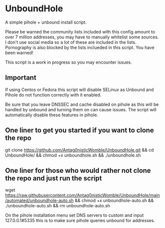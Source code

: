 # UnboundHole #

A simple pihole + unbound install script.

Please be warned the community lists included with this config amount to over 7 million addresses, you may have to manually whitelist some sources. 
I don't use social media so a lot of these are included in the lists. Pornography is also blocked by the lists inclueded in this script. You have been warned!

This script is a work in progress so you may encounter issues.

## Important ##
If using Centos or Fedora this script will disable SELinux as Unbound and Pihole do not function correctly with it enabled.

Be sure that you leave DNSSEC and cache disabled on pihole as this will be handled by unbound and turning them on can cause issues.
The script will automatically disable these features in pihole.

## One liner to get you started if you want to clone the repo ##
git clone https://github.com/Antag0nisticWomble/UnboundHole.git && cd UnboundHole/ && chmod +x unboundhole.sh && ./unboundhole.sh

## One liner for those who would rather not clone the repo and just run the script ##
wget https://raw.githubusercontent.com/Antag0nisticWomble/UnboundHole/main/automated/unboundhole-auto.sh && chmod +x unboundhole-auto.sh && ./unboundhole-auto.sh && rm unboundhole-auto.sh

On the pihole installation menu set DNS servers to custom and input 127.0.0.1#5335 this is to make sure pihole queries unbound for addresses.
